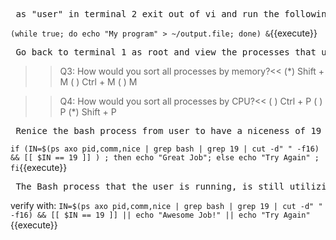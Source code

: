 
<pre> as "user" in terminal 2 exit out of vi and run the following command: </pre>
`(while true; do echo "My program" > ~/output.file; done) &`{{execute}}

<pre> Go back to terminal 1 as root and view the processes that user is running using top</pre>

>>Q3: How would you sort all processes by memory?<<
(*) Shift + M
( ) Ctrl + M
( ) M

>>Q4: How would you sort all processes by CPU?<<
( ) Ctrl + P
( ) P
(*) Shift + P

<pre> Renice the bash process from user to have a niceness of 19 </pre>

`if (IN=$(ps axo pid,comm,nice | grep bash | grep 19 | cut -d" " -f16) && [[ $IN == 19 ]] ) ; then echo "Great Job"; else echo "Try Again" ; fi`{{execute}}

<pre> The Bash process that the user is running, is still utilizing way too much CPU, utilize top to kill it ruthlessly</pre> 

verify with: `IN=$(ps axo pid,comm,nice | grep bash | grep 19 | cut -d" " -f16) && [[ $IN == 19 ]] || echo "Awesome Job!" || echo "Try Again"`{{execute}}

